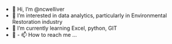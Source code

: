 - 👋 Hi, I’m @ncwelliver
- 👀 I’m interested in data analytics, particularly in Environmental Restoration industry
- 🌱 I’m currently learning Excel, python, GIT
- 💞️ - 📫 How to reach me ...

<!---
ncwelliver/ncwelliver is a ✨ special ✨ repository because its `README.md` (this file) appears on your GitHub profile.
You can click the Preview link to take a look at your changes.
--->
